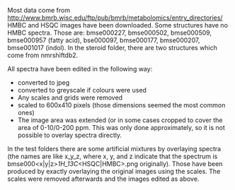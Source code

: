 Most data come from http://www.bmrb.wisc.edu/ftp/pub/bmrb/metabolomics/entry_directories/ HMBC and HSQC images have been downloaded. Some structures have no HMBC spectra. Those are: bmse000227, bmse000502, bmse000509, bmse000957 (fatty acid), bse000097, bmse000177, bmse000207, bmse001017 (indol). In the steroid folder, there are two structures which come from nmrshiftdb2.

All spectra have been edited in the following way:
- converted to jpeg
- converted to greyscale if colours were used
- Any scales and grids were removed
- scaled to 600x410 pixels (those dimensions seemed the most common ones)
- The image area was extended (or in some cases cropped to cover the area of 0-10/0-200 ppm. This was only done approximately, so it is not possible to overlay spectra directly.

In the test folders there are some artificial mixtures by overlaying spectra (the names are like x_y_z, where x, y, and z indicate that the spectrum is bmse000<x|y|z>_1H_13C_<HSQC|HMBC>.png originally). Those have been produced by exactly overlaying the original images using the scales. The scales were removed afterwards and the images edited as above.


